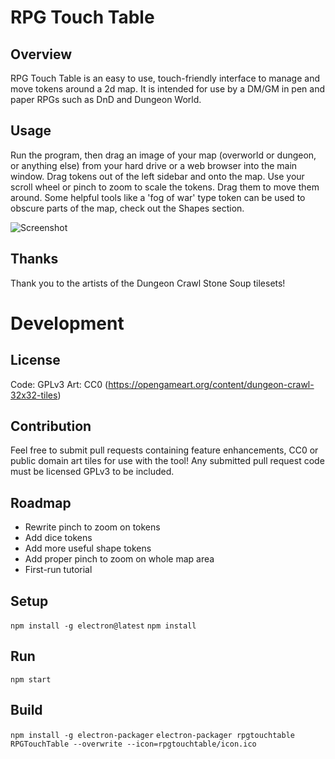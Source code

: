 # RPG Touch Table

## Overview
RPG Touch Table is an easy to use, touch-friendly interface to manage and move tokens around a 2d map. It is intended for use by a DM/GM in pen and paper RPGs such as DnD and Dungeon World. 

## Usage
Run the program, then drag an image of your map (overworld or dungeon, or anything else) from your hard drive or a web browser into the main window. Drag tokens out of the left sidebar and onto the map. Use your scroll wheel or pinch to zoom to scale the tokens. Drag them to move them around. Some helpful tools like a 'fog of war' type token can be used to obscure parts of the map, check out the Shapes section.

![Screenshot](https://i.imgur.com/MFJgXec.jpg)

## Thanks
Thank you to the artists of the Dungeon Crawl Stone Soup tilesets!

# Development

## License
Code: GPLv3
Art: CC0 (https://opengameart.org/content/dungeon-crawl-32x32-tiles)

## Contribution
Feel free to submit pull requests containing feature enhancements, CC0 or public domain art tiles for use with the tool! Any submitted pull request code must be licensed GPLv3 to be included.  

## Roadmap

* Rewrite pinch to zoom on tokens
* Add dice tokens
* Add more useful shape tokens
* Add proper pinch to zoom on whole map area
* First-run tutorial

## Setup

`npm install -g electron@latest`
`npm install`

## Run
`npm start`

## Build
`npm install -g electron-packager`
`electron-packager rpgtouchtable RPGTouchTable --overwrite --icon=rpgtouchtable/icon.ico`
